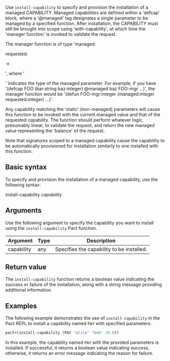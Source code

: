Use `install-capability` to specify and provision the installation of a managed CAPABILITY. Managed capabilities are defined within a 'defcap' block, where a '@managed' tag designates a single parameter to be managed by a specified function. After installation, the CAPABILITY must still be brought into scope using 'with-capability', at which time the 'manager function' is invoked to validate the request.

The manager function is of type 'managed:<p> requested:<p> -> <p>', where '<p>' indicates the type of the managed parameter. For example, if you have '(defcap FOO (bar:string baz:integer) @managed baz FOO-mgr ...)', the manager function would be '(defun FOO-mgr:integer (managed:integer requested:integer) ...)'. 

Any capability matching the 'static' (non-managed) parameters will cause this function to be invoked with the current managed value and that of the requested capability. The function should perform whatever logic, presumably linear, to validate the request, and return the new managed value representing the 'balance' of the request.

Note that signatures scoped to a managed capability cause the capability to be automatically provisioned for installation similarly to one installed with this function.

## Basic syntax

To specify and provision the installation of a managed capability, use the following syntax:

install-capability *capability*

## Arguments

Use the following argument to specify the capability you want to install using the `install-capability` Pact function.

| Argument | Type | Description |
| --- | --- | --- |
| capability | any | Specifies the capability to be installed. |

## Return value

The `install-capability` function returns a boolean value indicating the success or failure of the installation, along with a string message providing additional information.

## Examples

The following example demonstrates the use of `install-capability` in the Pact REPL to install a capability named `PAY` with specified parameters:

```lisp
pact>(install-capability (PAY "alice" "bob" 10.0))
```

In this example, the capability named `PAY` with the provided parameters is installed. If successful, it returns a boolean value indicating success; otherwise, it returns an error message indicating the reason for failure.

